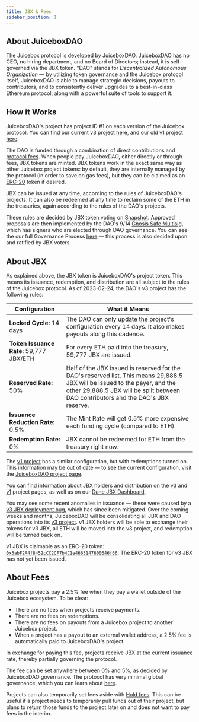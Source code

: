 ```yaml
---
title: JBX & Fees
sidebar_position: 1
---
```


## About JuiceboxDAO

The Juicebox protocol is developed by JuiceboxDAO. JuiceboxDAO has no CEO, no hiring department, and no Board of Directors; instead, it is self-governed via the JBX token. "DAO" stands for *Decentralized Autonomous Organization* — by utilizing token governance and the Juicebox protocol itself, JuiceboxDAO is able to manage strategic decisions, payouts to contributors, and to consistently deliver upgrades to a best-in-class Ethereum protocol, along with a powerful suite of tools to support it.

## How it Works

JuiceboxDAO's project has project ID #1 on each version of the Juicebox protocol. You can find our current v3 project [here](https://juicebox.money/@juicebox), and our old v1 project [here](https://juicebox.money/p/juicebox).

The DAO is funded through a combination of direct contributions and [protocol fees](#about-fees). When people pay JuiceboxDAO, either directly or through fees, JBX tokens are minted. JBX tokens work in the exact same way as other Juicebox project tokens: by default, they are internally managed by the protocol (in order to save on gas fees), but they can be claimed as an [ERC-20](https://ethereum.org/en/developers/docs/standards/tokens/erc-20/) token if desired.

JBX can be issued at any time, according to the rules of JuiceboxDAO's projects. It can also be redeemed at any time to reclaim some of the ETH in the treasuries, again according to the rules of the DAO's projects.

These rules are decided by JBX token voting on [Snapshot](https://snapshot.org/#/jbdao.eth/). Approved proposals are then implemented by the DAO's 9/14 [Gnosis Safe Multisig](https://app.safe.global/eth:0xAF28bcB48C40dBC86f52D459A6562F658fc94B1e/), which has signers who are elected through DAO governance. You can see the our full Governance Process [here](https://docs.juicebox.money/dao/process/) — this process is also decided upon and ratified by JBX voters.

## About JBX

As explained above, the JBX token is JuiceboxDAO's project token. This means its issuance, redemption, and distribution are all subject to the rules of the Juicebox protocol. As of 2023-02-24, the DAO's v3 project has the following rules:

| Configuration | What it Means |
| --- | --- |
| **Locked Cycle:** 14 days | The DAO can only update the project's configuration every 14 days. It also makes payouts along this cadence. |
| **Token Issuance Rate:** 59,777 JBX/ETH | For every ETH paid into the treasury, 59,777 JBX are issued. |
| **Reserved Rate:** 50% | Half of the JBX issued is reserved for the DAO's reserved list. This means 29,888.5 JBX will be issued to the payer, and the other 29,888.5 JBX will be split between DAO contributors and the DAO's JBX reserve. |
| **Issuance Reduction Rate:** 0.5% | The Mint Rate will get 0.5% more expensive each funding cycle (compared to ETH). |
| **Redemption Rate:** 0% | JBX cannot be redeemed for ETH from the treasury right now. |

The [v1 project](https://juicebox.money/p/juicebox) has a similar configuration, but with redemptions turned on. This information may be out of date — to see the current configuration, visit the [JuiceboxDAO project page](https://juicebox.money/@juicebox).

You can find information about JBX holders and distribution on the [v3](https://juicebox.money/@juicebox) and [v1](https://juicebox.money/p/juicebox) project pages, as well as on our [Dune JBX Dashboard](https://dune.com/juicebox/jbx).

You may see some recent anomalies in issuance — these were caused by a [v3 JBX deployment bug](https://docs.juicebox.money/updates/v3-jbx-postmortem/), which has since been mitigated. Over the coming weeks and months, JuiceboxDAO will be consolidating all JBX and DAO operations into its [v3 project](https://juicebox.money/@juicebox). v1 JBX holders will be able to exchange their tokens for v3 JBX, all ETH will be moved into the v3 project, and redemption will be turned back on.

v1 JBX is claimable as an ERC-20 token: [`0x3abF2A4f8452cCC2CF7b4C1e4663147600646f66`](https://etherscan.io/address/0x3abF2A4f8452cCC2CF7b4C1e4663147600646f66). The ERC-20 token for v3 JBX has not yet been issued.

## About Fees

Juicebox projects pay a 2.5% fee when they pay a wallet outside of the Juicebox ecosystem. To be clear:

- There are no fees when projects receive payments.
- There are no fees on redemptions.
- There are no fees on payouts from a Juicebox project to another Juicebox project.
- When a project has a payout to an external wallet address, a 2.5% fee is automatically paid to JuiceboxDAO's project.

In exchange for paying this fee, projects receive JBX at the current issuance rate, thereby partially governing the protocol.

The fee can be set anywhere between 0% and 5%, as decided by JuiceboxDAO governance. The protocol has very minimal global governance, which you can learn about [here](https://docs.juicebox.money/dev/learn/administration/).

Projects can also temporarily set fees aside with [Hold fees](https://docs.juicebox.money/dev/learn/glossary/hold-fees/). This can be useful if a project needs to temporarily pull funds out of their project, but plans to return those funds to the project later on and does not want to pay fees in the interim.
